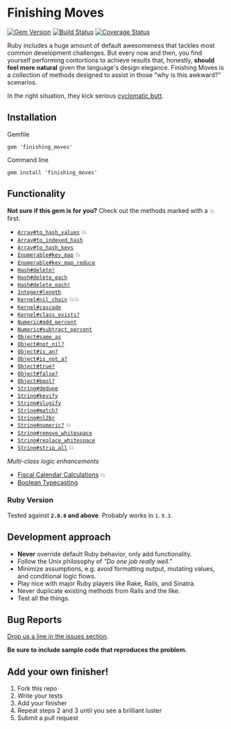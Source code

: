 # Finishing Moves
[![Gem Version](https://badge.fury.io/rb/finishing_moves.svg)](https://rubygems.org/gems/finishing_moves)
[![Build Status](https://travis-ci.org/forgecrafted/finishing_moves.svg?branch=master)](https://travis-ci.org/forgecrafted/finishing_moves)
[![Coverage Status](https://coveralls.io/repos/forgecrafted/finishing_moves/badge.svg?branch=master)](https://coveralls.io/r/forgecrafted/finishing_moves?branch=master)

Ruby includes a huge amount of default awesomeness that tackles most common development challenges. But every now and then, you find yourself performing contortions to achieve results that, honestly, **should feel more natural** given the language's design elegance. Finishing Moves is a collection of methods designed to assist in those "why is this awkward?" scenarios.

In the right situation, they kick serious [cyclomatic butt](https://en.wikipedia.org/wiki/Cyclomatic_complexity).

## Installation

Gemfile
```
gem 'finishing_moves'
```

Command line
```
gem install 'finishing_moves'
```

## Functionality

**Not sure if this gem is for you?** Check out the methods marked with a :boom: first.

  - [`Array#to_hash_values`](https://github.com/forgecrafted/finishing_moves/wiki/Array#arrayto_hash_values) :boom:
  - [`Array#to_indexed_hash`](https://github.com/forgecrafted/finishing_moves/wiki/Array#arrayto_indexed_hash)
  - [`Array#to_hash_keys`](https://github.com/forgecrafted/finishing_moves/wiki/Array#arrayto_hash_keys)
  - [`Enumerable#key_map`](https://github.com/forgecrafted/finishing_moves/wiki/Enumerable#enumerablekey_map) :boom:
  - [`Enumerable#key_map_reduce`](https://github.com/forgecrafted/finishing_moves/wiki/Enumerable#enumerablekey_map_reduce)
  - [`Hash#delete!`](https://github.com/forgecrafted/finishing_moves/wiki/Hash#hashdelete)
  - [`Hash#delete_each`](https://github.com/forgecrafted/finishing_moves/wiki/Hash#hashdelete_each)
  - [`Hash#delete_each!`](https://github.com/forgecrafted/finishing_moves/wiki/Hash#hashdelete_each-1)
  - [`Integer#length`](https://github.com/forgecrafted/finishing_moves/wiki/Numeric#integerlength)
  - [`Kernel#nil_chain`](https://github.com/forgecrafted/finishing_moves/wiki/Kernel#kernelnil_chain) :boom::boom:
  - [`Kernel#cascade`](https://github.com/forgecrafted/finishing_moves/wiki/Kernel#kernelcascade)
  - [`Kernel#class_exists?`](https://github.com/forgecrafted/finishing_moves/wiki/Kernel#kernelclass_exists)
  - [`Numeric#add_percent`](https://github.com/forgecrafted/finishing_moves/wiki/Numeric#numericadd_percent)
  - [`Numeric#subtract_percent`](https://github.com/forgecrafted/finishing_moves/wiki/Numeric#numericsubtract_percent)
  - [`Object#same_as`](https://github.com/forgecrafted/finishing_moves/wiki/Object#objectsame_as)
  - [`Object#not_nil?`](https://github.com/forgecrafted/finishing_moves/wiki/Object#objectnot_nil)
  - [`Object#is_an?`](https://github.com/forgecrafted/finishing_moves/wiki/Object#objectis_an)
  - [`Object#is_not_a?`](https://github.com/forgecrafted/finishing_moves/wiki/Object#objectis_not_a)
  - [`Object#true?`](https://github.com/forgecrafted/finishing_moves/wiki/Object#objecttruefalsebool)
  - [`Object#false?`](https://github.com/forgecrafted/finishing_moves/wiki/Object#objecttruefalsebool)
  - [`Object#bool?`](https://github.com/forgecrafted/finishing_moves/wiki/Object#objecttruefalsebool)
  - [`String#dedupe`](https://github.com/forgecrafted/finishing_moves/wiki/String#stringdedupe)
  - [`String#keyify`](https://github.com/forgecrafted/finishing_moves/wiki/String#stringkeyify)
  - [`String#slugify`](https://github.com/forgecrafted/finishing_moves/wiki/String#stringslugify)
  - [`String#match?`](https://github.com/forgecrafted/finishing_moves/wiki/String#stringmatch)
  - [`String#nl2br`](https://github.com/forgecrafted/finishing_moves/wiki/String#stringnl2br)
  - [`String#numeric?`](https://github.com/forgecrafted/finishing_moves/wiki/String#stringnumeric) :boom:
  - [`String#remove_whitespace`](https://github.com/forgecrafted/finishing_moves/wiki/String#stringremove_whitespace)
  - [`String#replace_whitespace`](https://github.com/forgecrafted/finishing_moves/wiki/String#stringreplace_whitespace)
  - [`String#strip_all`](https://github.com/forgecrafted/finishing_moves/wiki/String#stringstrip_all) :boom:

*Multi-class logic enhancements*

  - [Fiscal Calendar Calculations](https://github.com/forgecrafted/finishing_moves/wiki/Fiscal-Calendar-Calculations) :boom:
  - [Boolean Typecasting](https://github.com/forgecrafted/finishing_moves/wiki/Boolean-Typecasting)

### Ruby Version

Tested against **`2.0.0` and above**. Probably works in `1.9.3`.

## Development approach

- **Never** override default Ruby behavior, only add functionality.
- Follow the Unix philosophy of *"Do one job really well."*
- Minimize assumptions, e.g. avoid formatting output, mutating values, and conditional logic flows.
- Play nice with major Ruby players like Rake, Rails, and Sinatra.
- Never duplicate existing methods from Rails and the like.
- Test all the things.

## Bug Reports

[Drop us a line in the issues section](https://github.com/forgecrafted/finishing_moves/issues).

**Be sure to include sample code that reproduces the problem.**

## Add your own finisher!

1. Fork this repo
2. Write your tests
3. Add your finisher
4. Repeat steps 2 and 3 until you see a brilliant luster
5. Submit a pull request
